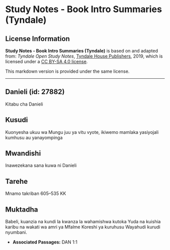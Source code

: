 # Study Notes - Book Intro Summaries (Tyndale)

## License Information

**Study Notes - Book Intro Summaries (Tyndale)** is based on and adapted from: _Tyndale Open Study Notes_, [Tyndale House Publishers](https://tyndaleopenresources.com/), 2019, which is licensed under a [CC BY-SA 4.0 license](https://creativecommons.org/licenses/by-sa/4.0/legalcode.en).

This markdown version is provided under the same license.



--------------------------------

## Danieli (id: 27882)

Kitabu cha Danieli

Kusudi
------

Kuonyesha ukuu wa Mungu juu ya vitu vyote, ikiwemo mamlaka yasiyojali kumhusu au yanayompinga

Mwandishi
---------

Inawezekana sana kuwa ni Danieli

Tarehe
------

Mnamo takriban 605–535 KK

Muktadha
--------

Babeli, kuanzia na kundi la kwanza la wahamishwa kutoka Yuda na kuishia karibu na wakati wa amri ya Mfalme Koreshi ya kuruhusu Wayahudi kurudi nyumbani.

* **Associated Passages:** DAN 1:1

